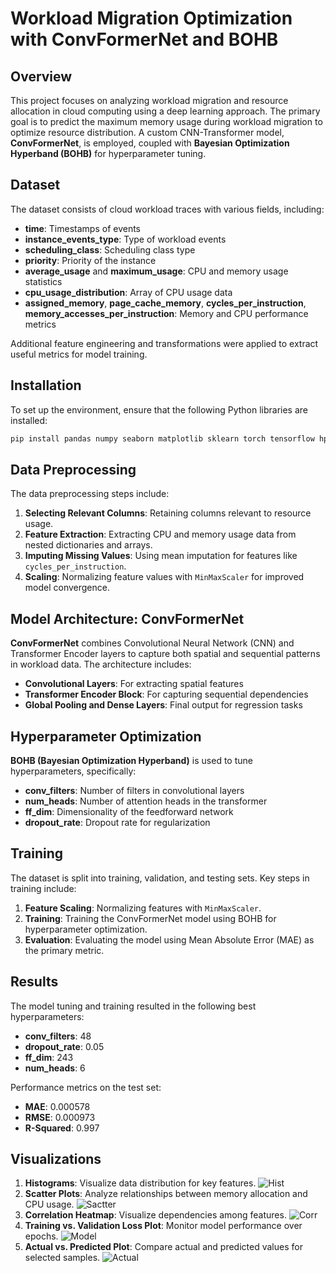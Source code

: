 # Workload Migration Optimization with ConvFormerNet and BOHB

## Overview
This project focuses on analyzing workload migration and resource allocation in cloud computing using a deep learning approach. The primary goal is to predict the maximum memory usage during workload migration to optimize resource distribution. A custom CNN-Transformer model, **ConvFormerNet**, is employed, coupled with **Bayesian Optimization Hyperband (BOHB)** for hyperparameter tuning.

## Dataset
The dataset consists of cloud workload traces with various fields, including:

- **time**: Timestamps of events
- **instance_events_type**: Type of workload events
- **scheduling_class**: Scheduling class type
- **priority**: Priority of the instance
- **average_usage** and **maximum_usage**: CPU and memory usage statistics
- **cpu_usage_distribution**: Array of CPU usage data
- **assigned_memory**, **page_cache_memory**, **cycles_per_instruction**, **memory_accesses_per_instruction**: Memory and CPU performance metrics

Additional feature engineering and transformations were applied to extract useful metrics for model training.

## Installation
To set up the environment, ensure that the following Python libraries are installed:

```bash
pip install pandas numpy seaborn matplotlib sklearn torch tensorflow hpbandster ConfigSpace
```

## Data Preprocessing

The data preprocessing steps include:

1. **Selecting Relevant Columns**: Retaining columns relevant to resource usage.
2. **Feature Extraction**: Extracting CPU and memory usage data from nested dictionaries and arrays.
3. **Imputing Missing Values**: Using mean imputation for features like `cycles_per_instruction`.
4. **Scaling**: Normalizing feature values with `MinMaxScaler` for improved model convergence.

## Model Architecture: ConvFormerNet

**ConvFormerNet** combines Convolutional Neural Network (CNN) and Transformer Encoder layers to capture both spatial and sequential patterns in workload data. The architecture includes:

- **Convolutional Layers**: For extracting spatial features
- **Transformer Encoder Block**: For capturing sequential dependencies
- **Global Pooling and Dense Layers**: Final output for regression tasks

## Hyperparameter Optimization

**BOHB (Bayesian Optimization Hyperband)** is used to tune hyperparameters, specifically:

- **conv_filters**: Number of filters in convolutional layers
- **num_heads**: Number of attention heads in the transformer
- **ff_dim**: Dimensionality of the feedforward network
- **dropout_rate**: Dropout rate for regularization

## Training

The dataset is split into training, validation, and testing sets. Key steps in training include:

1. **Feature Scaling**: Normalizing features with `MinMaxScaler`.
2. **Training**: Training the ConvFormerNet model using BOHB for hyperparameter optimization.
3. **Evaluation**: Evaluating the model using Mean Absolute Error (MAE) as the primary metric.

## Results

The model tuning and training resulted in the following best hyperparameters:

- **conv_filters**: 48
- **dropout_rate**: 0.05
- **ff_dim**: 243
- **num_heads**: 6

Performance metrics on the test set:

- **MAE**: 0.000578
- **RMSE**: 0.000973
- **R-Squared**: 0.997

## Visualizations

1. **Histograms**: Visualize data distribution for key features.
   ![Hist](https://github.com/user-attachments/assets/f18e3f8b-853f-48f2-b5c0-e3bf3e3346c6)
2. **Scatter Plots**: Analyze relationships between memory allocation and CPU usage.
   ![Sactter](https://github.com/user-attachments/assets/b52cd59c-1069-4887-9ff2-0ebf66a7af4f)
3. **Correlation Heatmap**: Visualize dependencies among features.
   ![Corr](https://github.com/user-attachments/assets/b1a9615b-3af2-42ff-b98f-5b516e70a156)
4. **Training vs. Validation Loss Plot**: Monitor model performance over epochs.
   ![Model](https://github.com/user-attachments/assets/d3a79529-f03e-413d-8e2a-cc3b7c5cd734)
5. **Actual vs. Predicted Plot**: Compare actual and predicted values for selected samples.
   ![Actual](https://github.com/user-attachments/assets/4289f093-7b06-4a64-9026-579dbd54c0bf)

